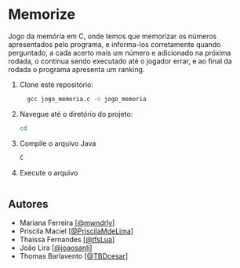 # Memorize
Jogo da memória em C, onde temos que memorizar os números apresentados pelo programa, e informa-los corretamente quando perguntado, a cada acerto mais um número e adicionado na próxima rodada, o continua sendo executado até o jogador errar, e ao final da rodada o programa apresenta um ranking.

1. Clone este repositório:
   ```sh
     gcc jogo_memoria.c -o jogo_memoria
   ```
2. Navegue até o diretório do projeto:
   ```sh
   cd 
   ```
3. Compile o arquivo Java
   ```sh
   C
   ```
4. Execute o arquivo
   ```sh
   
   ```



## Autores
- Mariana Ferreira [[@mwndrly](https://github.com/mwndrly)]
- Priscila Maciel [[@PriscilaMdeLima](https://github.com/PriscilaMdeLima)]
- Thaissa Fernandes [[@tfsLua](https://github.com/tfsLua)]
- João Lira [[@joaosanli](https://github.com/joaosanli)]
- Thomas Barlavento [[@TBDcesar](https://github.com/TBDcesar)]
